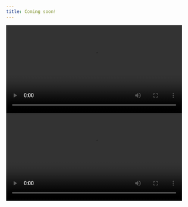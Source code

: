 ```yaml
---
title: Coming soon!
---
```


<video width="95%" height="auto" autoplay controls loop>
    <source src="https://raw.githubusercontent.com/Ostrich-AI/Ostrich-AI.github.io/main/Videos/Intro%20Video.mp4" type="video/mp4">
    Your browser does not support the video tag.
</video>

<video width="95%" height="auto" autoplay controls loop>
    <source src="https://raw.githubusercontent.com/Ostrich-AI/Ostrich-AI.github.io/main/Videos/Second%20Video.mp4" type="video/mp4">
    Your browser does not support the video tag.
</video>
